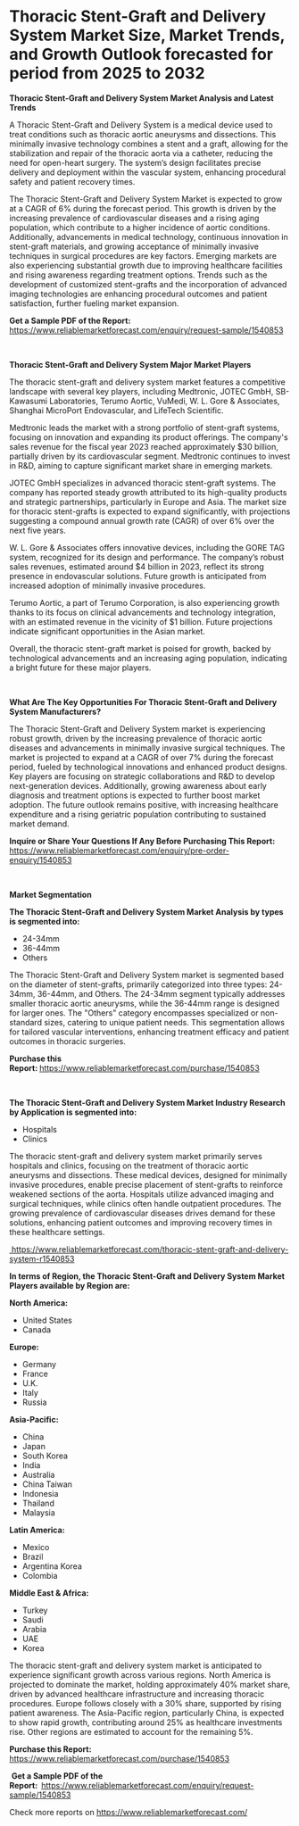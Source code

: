 <p><h1>Thoracic Stent-Graft and Delivery System Market Size, Market Trends, and Growth Outlook forecasted for period from 2025 to 2032</h1></p><p><strong>Thoracic Stent-Graft and Delivery System Market Analysis and Latest Trends</strong></p>
<p><p>A Thoracic Stent-Graft and Delivery System is a medical device used to treat conditions such as thoracic aortic aneurysms and dissections. This minimally invasive technology combines a stent and a graft, allowing for the stabilization and repair of the thoracic aorta via a catheter, reducing the need for open-heart surgery. The system’s design facilitates precise delivery and deployment within the vascular system, enhancing procedural safety and patient recovery times.</p><p>The Thoracic Stent-Graft and Delivery System Market is expected to grow at a CAGR of 6% during the forecast period. This growth is driven by the increasing prevalence of cardiovascular diseases and a rising aging population, which contribute to a higher incidence of aortic conditions. Additionally, advancements in medical technology, continuous innovation in stent-graft materials, and growing acceptance of minimally invasive techniques in surgical procedures are key factors. Emerging markets are also experiencing substantial growth due to improving healthcare facilities and rising awareness regarding treatment options. Trends such as the development of customized stent-grafts and the incorporation of advanced imaging technologies are enhancing procedural outcomes and patient satisfaction, further fueling market expansion.</p></p>
<p><strong>Get a Sample PDF of the Report:&nbsp;</strong> <a href="https://www.reliablemarketforecast.com/enquiry/request-sample/1540853?utm_campaign=2886&utm_medium=2&utm_source=Github&utm_content=ia&utm_term=05032025&utm_id=thoracic-stent-graft-and-delivery-system">https://www.reliablemarketforecast.com/enquiry/request-sample/1540853</a></p>
<p>&nbsp;</p>
<p><strong>Thoracic Stent-Graft and Delivery System Major Market Players</strong></p>
<p><p>The thoracic stent-graft and delivery system market features a competitive landscape with several key players, including Medtronic, JOTEC GmbH, SB-Kawasumi Laboratories, Terumo Aortic, VuMedi, W. L. Gore & Associates, Shanghai MicroPort Endovascular, and LifeTech Scientific.</p><p>Medtronic leads the market with a strong portfolio of stent-graft systems, focusing on innovation and expanding its product offerings. The company's sales revenue for the fiscal year 2023 reached approximately $30 billion, partially driven by its cardiovascular segment. Medtronic continues to invest in R&D, aiming to capture significant market share in emerging markets.</p><p>JOTEC GmbH specializes in advanced thoracic stent-graft systems. The company has reported steady growth attributed to its high-quality products and strategic partnerships, particularly in Europe and Asia. The market size for thoracic stent-grafts is expected to expand significantly, with projections suggesting a compound annual growth rate (CAGR) of over 6% over the next five years.</p><p>W. L. Gore & Associates offers innovative devices, including the GORE TAG system, recognized for its design and performance. The company’s robust sales revenues, estimated around $4 billion in 2023, reflect its strong presence in endovascular solutions. Future growth is anticipated from increased adoption of minimally invasive procedures.</p><p>Terumo Aortic, a part of Terumo Corporation, is also experiencing growth thanks to its focus on clinical advancements and technology integration, with an estimated revenue in the vicinity of $1 billion. Future projections indicate significant opportunities in the Asian market.</p><p>Overall, the thoracic stent-graft market is poised for growth, backed by technological advancements and an increasing aging population, indicating a bright future for these major players.</p></p>
<p>&nbsp;</p>
<p><strong>What Are The Key Opportunities For Thoracic Stent-Graft and Delivery System Manufacturers?</strong></p>
<p><p>The Thoracic Stent-Graft and Delivery System market is experiencing robust growth, driven by the increasing prevalence of thoracic aortic diseases and advancements in minimally invasive surgical techniques. The market is projected to expand at a CAGR of over 7% during the forecast period, fueled by technological innovations and enhanced product designs. Key players are focusing on strategic collaborations and R&D to develop next-generation devices. Additionally, growing awareness about early diagnosis and treatment options is expected to further boost market adoption. The future outlook remains positive, with increasing healthcare expenditure and a rising geriatric population contributing to sustained market demand.</p></p>
<p><strong>Inquire or Share Your Questions If Any Before Purchasing This Report:</strong> <a href="https://www.reliablemarketforecast.com/enquiry/pre-order-enquiry/1540853?utm_campaign=2886&utm_medium=2&utm_source=Github&utm_content=ia&utm_term=05032025&utm_id=thoracic-stent-graft-and-delivery-system">https://www.reliablemarketforecast.com/enquiry/pre-order-enquiry/1540853</a></p>
<p>&nbsp;</p>
<p><strong>Market Segmentation</strong></p>
<p><strong>The Thoracic Stent-Graft and Delivery System Market Analysis by types is segmented into:</strong></p>
<p><ul><li>24-34mm</li><li>36-44mm</li><li>Others</li></ul></p>
<p><p>The Thoracic Stent-Graft and Delivery System market is segmented based on the diameter of stent-grafts, primarily categorized into three types: 24-34mm, 36-44mm, and Others. The 24-34mm segment typically addresses smaller thoracic aortic aneurysms, while the 36-44mm range is designed for larger ones. The "Others" category encompasses specialized or non-standard sizes, catering to unique patient needs. This segmentation allows for tailored vascular interventions, enhancing treatment efficacy and patient outcomes in thoracic surgeries.</p></p>
<p><strong>Purchase this Report:&nbsp;</strong><a href="https://www.reliablemarketforecast.com/purchase/1540853?utm_campaign=2886&utm_medium=2&utm_source=Github&utm_content=ia&utm_term=05032025&utm_id=thoracic-stent-graft-and-delivery-system">https://www.reliablemarketforecast.com/purchase/1540853</a></p>
<p>&nbsp;</p>
<p><strong>The Thoracic Stent-Graft and Delivery System Market Industry Research by Application is segmented into:</strong></p>
<p><ul><li>Hospitals</li><li>Clinics</li></ul></p>
<p><p>The thoracic stent-graft and delivery system market primarily serves hospitals and clinics, focusing on the treatment of thoracic aortic aneurysms and dissections. These medical devices, designed for minimally invasive procedures, enable precise placement of stent-grafts to reinforce weakened sections of the aorta. Hospitals utilize advanced imaging and surgical techniques, while clinics often handle outpatient procedures. The growing prevalence of cardiovascular diseases drives demand for these solutions, enhancing patient outcomes and improving recovery times in these healthcare settings.</p></p>
<p><a href="https://www.reliablemarketforecast.com/thoracic-stent-graft-and-delivery-system-r1540853?utm_campaign=2886&utm_medium=2&utm_source=Github&utm_content=ia&utm_term=05032025&utm_id=thoracic-stent-graft-and-delivery-system">&nbsp;https://www.reliablemarketforecast.com/thoracic-stent-graft-and-delivery-system-r1540853</a></p>
<p><strong>In terms of Region, the Thoracic Stent-Graft and Delivery System Market Players available by Region are:</strong></p>
<p>
    <p> <strong> North America: </strong>
        <ul>
            <li>United States</li>
            <li>Canada</li>
        </ul>
        </p> 
    <p> <strong> Europe: </strong>
        <ul>
            <li>Germany</li>
            <li>France</li>
            <li>U.K.</li>
            <li>Italy</li>
            <li>Russia</li>
        </ul>
        </p> 
    <p> <strong> Asia-Pacific: </strong>
        <ul>
            <li>China</li>
            <li>Japan</li>
            <li>South Korea</li>
            <li>India</li>
            <li>Australia</li>
            <li>China Taiwan</li>
            <li>Indonesia</li>
            <li>Thailand</li>
            <li>Malaysia</li>
        </ul>
        </p> 
    <p> <strong> Latin America: </strong>
        <ul>
            <li>Mexico</li>
            <li>Brazil</li>
            <li>Argentina Korea</li>
            <li>Colombia</li>
        </ul>
        </p> 
    <p> <strong> Middle East & Africa: </strong>
        <ul>
            <li>Turkey</li>
            <li>Saudi</li>
            <li>Arabia</li>
            <li>UAE</li>
            <li>Korea</li>
        </ul>
    </p>
    </p>
<p><p>The thoracic stent-graft and delivery system market is anticipated to experience significant growth across various regions. North America is projected to dominate the market, holding approximately 40% market share, driven by advanced healthcare infrastructure and increasing thoracic procedures. Europe follows closely with a 30% share, supported by rising patient awareness. The Asia-Pacific region, particularly China, is expected to show rapid growth, contributing around 25% as healthcare investments rise. Other regions are estimated to account for the remaining 5%.</p></p>
<p><strong>Purchase this Report: </strong><a href="https://www.reliablemarketforecast.com/purchase/1540853?utm_campaign=2886&utm_medium=2&utm_source=Github&utm_content=ia&utm_term=05032025&utm_id=thoracic-stent-graft-and-delivery-system">https://www.reliablemarketforecast.com/purchase/1540853</a></p>
<p>&nbsp;<strong>Get a Sample PDF of the Report:&nbsp;&nbsp;</strong><a href="https://www.reliablemarketforecast.com/enquiry/request-sample/1540853?utm_campaign=2886&utm_medium=2&utm_source=Github&utm_content=ia&utm_term=05032025&utm_id=thoracic-stent-graft-and-delivery-system">https://www.reliablemarketforecast.com/enquiry/request-sample/1540853</a></p>
<p><strong></strong></p>
<p>Check more reports on <a href="https://www.reliablemarketforecast.com/?utm_campaign=2886&utm_medium=2&utm_source=Github&utm_content=ia&utm_term=05032025&utm_id=thoracic-stent-graft-and-delivery-system">https://www.reliablemarketforecast.com/</a></p>